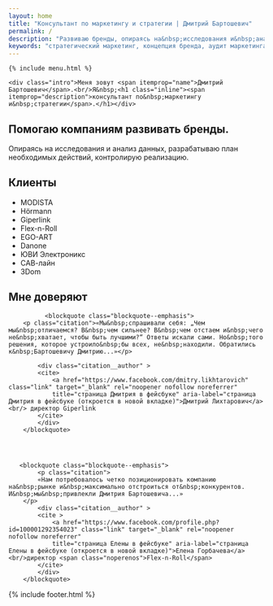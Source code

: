 ```yaml
---
layout: home
title: "Консультант по маркетингу и стратегии | Дмитрий Бартошевич"
permalink: /
description: "Развиваю бренды, опираясь на&nbsp;исследования и&nbsp;анализ данных. Разрабатываю план необходимых действий, контролирую реализацию."
keywords: "стратегический маркетинг, концепция бренда, аудит маркетинга"
---
```


<div class="body__container">
   

    {% include menu.html %}
   
<div itemscope itemtype="https://schema.org/LocalBusiness">
    <meta itemprop="email" content="dmitry@bartoshevich" />
    <meta itemprop="telephone" content="+375297753340" />
    <div itemprop="address" itemscope itemtype="https://schema.org/PostalAddress">
        <meta itemprop="streetAddress" content="ул. Ольшевского, 22" />
        <meta itemprop="addressLocality" content="Минск, Беларусь" />
        <meta itemprop="postalCode" content="220073" />
    </div>
    <meta itemprop="priceRange" content="$$" /> 
    <meta itemprop="openingHours" content="Пн-Сб 09:00-18:00" />
    <link itemprop="image" href="/assets/images/main/bartoshevich@16x9.jpg" />
    <link itemprop="image" href="/assets/images/main/bartoshevich@4x3.jpg" />
    <link itemprop="image" href="/assets/images/main/bartoshevich@1x1.jpg" />


<main class="section__content"  >     
    

    <div class="intro">Меня зовут <span itemprop="name">Дмитрий Бартошевич</span>.<br/>Я&nbsp;<h1 class="inline"><span  itemprop="description">консультант по&nbsp;маркетингу и&nbsp;стратегии</span>.</h1></div> 
   

       
<section>
    <div class="max-width-text"><h2 class="inline">Помогаю компаниям развивать бренды.</h2> Опираясь на&nbsp;исследования и&nbsp;анализ данных, разрабатываю план необходимых действий, контролирую реализацию. </div> 
</section>

     
<section class="full-bleed block__item clients__block">
<div class="block__sign"></div>
<h2 class="block__name block__title bold "> Клиенты </h2>
<ul class="block__content  list-reset clients__list max-width-text">
               <li>MODISTA </li>
                               <li class="clients__item">Hörmann</li>
                               <li class="clients__item">Giperlink </li>
                               <li class="clients__item">Flex-n-Roll</li>
                               <li class="clients__item">EGO-ART</li>
                               <li class="clients__item">Danone</li>
                               <li class="clients__item">ЮВИ Электроникс </li>
                               <li class="clients__item">САВ-лайн</li>
                               <li class="clients__item">3Dom </li>
              
                           
                    
</ul>
</section>

<section class="full-bleed block__item">
<div class="block__sign"></div>
<h2 class="block__name block__title bold"> Мне доверяют </h2>
<div class=" block__content">
             
              <blockquote class="blockquote--emphasis">
    	<p class="citation">«Мы&nbsp;спрашивали себя: „Чем мы&nbsp;отличаемся? В&nbsp;чем сильнее? В&nbsp;чем отстаем и&nbsp;чего не&nbsp;хватает, чтобы быть лучшими?“ Ответы искали сами. Но&nbsp;того решения, которое устроило&nbsp;бы всех, не&nbsp;находили. Обратились к&nbsp;Бартошевичу Дмитрию...»</p>
    		
            <div class="citation__author" >
    		<cite>
    			<a href="https://www.facebook.com/dmitry.likhtarovich" class="link" target="_blank" rel="noopener nofollow noreferrer"
                title="страница Дмитрия в фейсбуке" aria-label="страница Дмитрия в фейсбуке (откроется в новой вкладке)">Дмитрий Лихтарович</a> <br/> директор Giperlink
    		</cite>
            </div>
    	</blockquote>




       <blockquote class="blockquote--emphasis">
    		<p class="citation">
            «Нам потребовалось четко позиционировать компанию на&nbsp;рынке и&nbsp;максимально отстроиться от&nbsp;конкурентов. И&nbsp;мы&nbsp;привлекли Дмитрия Бартошевича...»
		</p>
    		<div class="citation__author" >
    		<cite >
    			<a href="https://www.facebook.com/profile.php?id=100001292354023" class="link" target="_blank" rel="noopener nofollow noreferrer"
                title="страница Елены в фейсбуке" aria-label="страница Елены в фейсбуке (откроется в новой вкладке)">Елена Горбачева</a> <br/>директор <span class="noperenos">Flex-n-Roll</span>
    		</cite>
            </div>
    	</blockquote>              
                    
</div>
</section>








        
</main>
</div>
       {% include footer.html %} 

</div>
